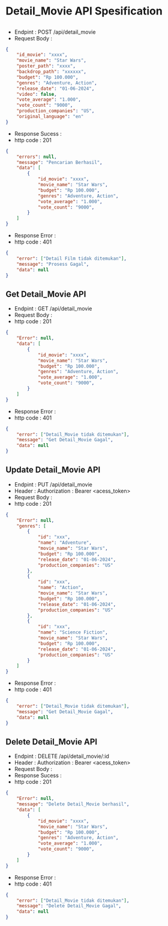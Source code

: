 # Detail_Movie API Spesification
## 

- Endpint : POST /api/detail_movie
- Request Body :
``` json
{
    "id_movie": "xxxx",
    "movie_name": "Star Wars",
    "poster_path": "xxxx",
    "backdrop_path": "xxxxxx",
    "budget": "Rp 100.000",
    "genres": "Adventure, Action",
    "release_date": "01-06-2024",
    "video": false,
    "vote_average": "1.000",
    "vote_count": "9000",
    "production_companies": "US",
    "original_language": "en"
}
```

- Response Sucess :
- http code : 201
``` json
{
    "errors": null,
    "message": "Pencarian Berhasil",
    "data": [
        {
            "id_movie": "xxxx",
            "movie_name": "Star Wars",
            "budget": "Rp 100.000",
            "genres": "Adventure, Action",
            "vote_average": "1.000",
            "vote_count": "9000",
        }
    ]
}
```

- Response Error :
- http code : 401
``` json
{
    "error": ["Detail Film tidak ditemukan"],
    "message": "Prosess Gagal",
    "data": null
}
```

## Get Detail_Movie API 
- Endpint : GET /api/detail_movie
- Request Body :
- http code : 201

``` json
{
    "Error": null,
    "data": [
        {
            "id_movie": "xxxx",
            "movie_name": "Star Wars",
            "budget": "Rp 100.000",
            "genres": "Adventure, Action",
            "vote_average": "1.000",
            "vote_count": "9000",
        }
    ]
}
```
- Response Error :
- http code : 401
``` json
{
    "error": ["Detail_Movie tidak ditemukan"],
    "message": "Get Detail_Movie Gagal",
    "data": null
}
```

## Update Detail_Movie API 
- Endpint : PUT /api/detail_movie
- Header : Authorization : Bearer <acess_token>
- Request Body :
- http code : 201

``` json
{
    "Error": null,
    "genres": [
        {
            "id": "xxx",
            "name": "Adventure",
            "movie_name": "Star Wars",
            "budget": "Rp 100.000",
            "release_date": "01-06-2024",
            "production_companies": "US"
        },
        {
            "id": "xxx",
            "name": "Action",
            "movie_name": "Star Wars",
            "budget": "Rp 100.000",
            "release_date": "01-06-2024",
            "production_companies": "US"
        },
        {
            "id": "xxx",
            "name": "Science Fiction",
            "movie_name": "Star Wars",
            "budget": "Rp 100.000",
            "release_date": "01-06-2024",
            "production_companies": "US"
        }
    ]
}
```
- Response Error :
- http code : 401
``` json
{
    "error": ["Detail_Movie tidak ditemukan"],
    "message": "Get Detail_Movie Gagal",
    "data": null
}
```
## Delete Detail_Movie API
- Endpint : DELETE /api/detail_movie/:id
- Header : Authorization : Bearer <acess_token>
- Request Body :
- Response Sucess :
- http code : 201

``` json 
{
    "Error": null,
    "message": "Delete Detail_Movie berhasil",
    "data": [
        {
            "id_movie": "xxxx",
            "movie_name": "Star Wars",
            "budget": "Rp 100.000",
            "genres": "Adventure, Action",
            "vote_average": "1.000",
            "vote_count": "9000",
        }
    ]
}
```
- Response Error :
- http code : 401
``` json
{
    "error": ["Detail_Movie tidak ditemukan"],
    "message": "Delete Detail_Movie Gagal",
    "data": null
}
```